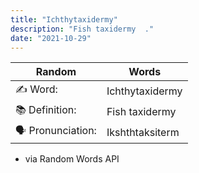 ```yaml
---
title: "Ichthytaxidermy"
description: "Fish taxidermy  ."
date: "2021-10-29"
---
```


| Random | Words |
| ----------- | ----------- |
✍️ Word: | Ichthytaxidermy
📚 Definition: | Fish taxidermy  
🗣 Pronunciation: | Ikshthtaksiterm

- via Random Words API